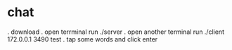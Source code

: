 # chat
. download
. open terrminal run ./server
. open another terminal run ./client 172.0.0.1 3490 test
. tap some words and click enter

